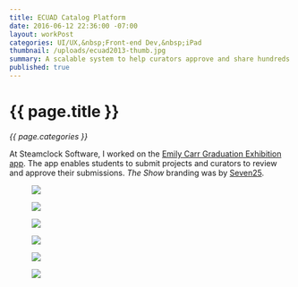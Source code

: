 ```yaml
---
title: ECUAD Catalog Platform
date: 2016-06-12 22:36:00 -07:00
layout: workPost
categories: UI/UX,&nbsp;Front-end Dev,&nbsp;iPad
thumbnail: /uploads/ecuad2013-thumb.jpg
summary: A scalable system to help curators approve and share hundreds projects annually.
published: true
---
```


<div class="Grid  Grid--withGutters u-mar-b02">
    <div class="Grid-cell  u-size1of2">
        <h1 class="u-noMargin u-mar-b01"><strong>{{ page.title }}</strong></h1>
        <p class="u-noMargin"><em>{{ page.categories }}</em></p>
    </div>
    <div class="Grid-cell  u-size1of2">
        <p class="u-noMargin" style="max-width: 100%;">At Steamclock Software, I worked on the <a href="http://theshowcatalogue.ecuad.ca/2013/home">Emily Carr Graduation Exhibition app</a>. The app enables students to submit projects and curators to review and approve their submissions. <em>The Show</em> branding was by <a href="http://www.seven25.com/">Seven25</a>.</p>
    </div>
</div>

<figure class="active">
    <img src="/uploads/ecuad2013-desktop-2.jpg"/>
</figure>

<figure>
    <img src="/uploads/ecuad2013-project.jpg"/>
</figure>

<figure>
    <img src="/uploads/ecuad2013-ipad.jpg"/>
</figure>

<figure>
    <img src="/uploads/ecuad2013-iphone.jpg"/>
</figure>

<figure>
    <img src="/uploads/ecuad2013-about.jpg"/>
</figure>

<figure>
    <img src="/uploads/ecuad2013-appstore.jpg"/>
</figure>